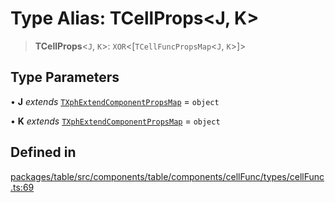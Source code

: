 # Type Alias: TCellProps\<J, K\>

> **TCellProps**\<`J`, `K`\>: `XOR`\<[`TCellFuncPropsMap`\<`J`, `K`\>]\>

## Type Parameters

• **J** *extends* [`TXphExtendComponentPropsMap`](TXphExtendComponentPropsMap.md) = `object`

• **K** *extends* [`TXphExtendComponentPropsMap`](TXphExtendComponentPropsMap.md) = `object`

## Defined in

[packages/table/src/components/table/components/cellFunc/types/cellFunc.ts:69](https://github.com/XiaoPiHong/xph-crud/blob/300d288b2cb7d1d481589252292dd1816109678d/packages/table/src/components/table/components/cellFunc/types/cellFunc.ts#L69)

